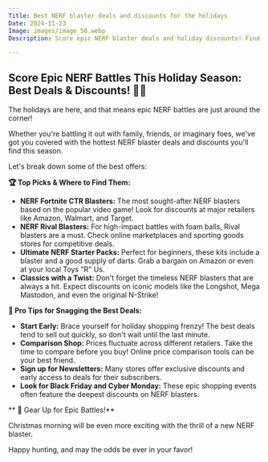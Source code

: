 ```yaml
---
Title: Best NERF blaster deals and discounts for the holidays
Date: 2024-11-23
Image: images/image_50.webp
Description: Score epic NERF blaster deals and holiday discounts! Find the perfect gift for any age with our curated list of the best savings.  

---
```


## Score Epic NERF Battles This Holiday Season: Best Deals & Discounts! 🎯💥

The holidays are here, and that means epic NERF battles are just around the corner!  

Whether you're battling it out with family, friends, or imaginary foes, we've got you covered with the hottest NERF blaster deals and discounts you'll find this season.  

Let's break down some of the best offers:

**🏆 Top Picks & Where to Find Them:**

* **NERF Fortnite CTR Blasters:**  The most sought-after NERF blasters based on the popular video game! Look for discounts at major retailers like Amazon, Walmart, and Target.
* **NERF Rival Blasters:** For high-impact battles with foam balls, Rival blasters are a must. Check online marketplaces and sporting goods stores for competitive deals.
* **Ultimate NERF Starter Packs:** Perfect for beginners, these kits include a blaster and a good supply of darts. Grab a bargain on Amazon or even at your local Toys "R" Us.
* **Classics with a Twist:** Don't forget the timeless NERF blasters that are always a hit.  Expect discounts on iconic models like the Longshot, Mega Mastodon, and even the original N-Strike!  

**🤫 Pro Tips for Snagging the Best Deals:**

* **Start Early:** Brace yourself for holiday shopping frenzy!  The best deals tend to sell out quickly, so don't wait until the last minute.
* **Comparison Shop:** Prices fluctuate across different retailers. Take the time to compare before you buy! Online price comparison tools can be your best friend.
* **Sign up for Newsletters:** Many stores offer exclusive discounts and early access to deals for their subscribers. 
* **Look for Black Friday and Cyber Monday:**  These epic shopping events often feature the deepest discounts on NERF blasters.

** 🎉 Gear Up for Epic Battles!**

Christmas morning will be even more exciting with the thrill of a new NERF blaster.  

Happy hunting, and may the odds be ever in your favor!


 
